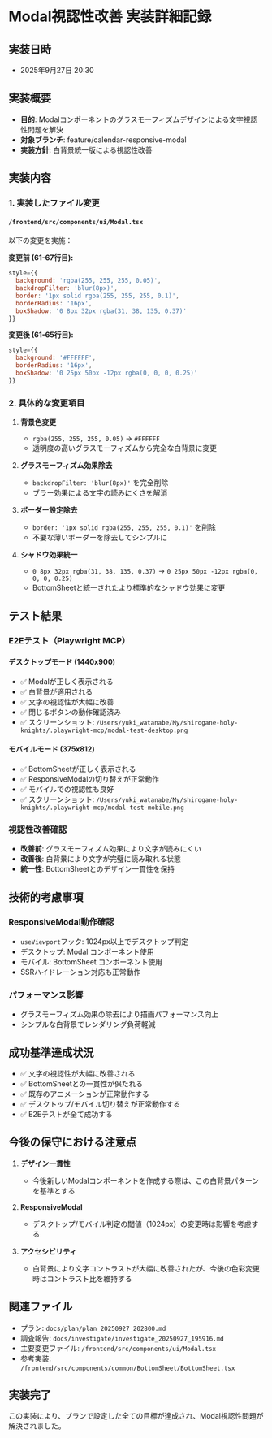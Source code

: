 # Modal視認性改善 実装詳細記録

## 実装日時
- 2025年9月27日 20:30

## 実装概要
- **目的**: Modalコンポーネントのグラスモーフィズムデザインによる文字視認性問題を解決
- **対象ブランチ**: feature/calendar-responsive-modal
- **実装方針**: 白背景統一版による視認性改善

## 実装内容

### 1. 実装したファイル変更

#### `/frontend/src/components/ui/Modal.tsx`
以下の変更を実施：

**変更前 (61-67行目):**
```javascript
style={{
  background: 'rgba(255, 255, 255, 0.05)',
  backdropFilter: 'blur(8px)',
  border: '1px solid rgba(255, 255, 255, 0.1)',
  borderRadius: '16px',
  boxShadow: '0 8px 32px rgba(31, 38, 135, 0.37)'
}}
```

**変更後 (61-65行目):**
```javascript
style={{
  background: '#FFFFFF',
  borderRadius: '16px',
  boxShadow: '0 25px 50px -12px rgba(0, 0, 0, 0.25)'
}}
```

### 2. 具体的な変更項目

1. **背景色変更**
   - `rgba(255, 255, 255, 0.05)` → `#FFFFFF`
   - 透明度の高いグラスモーフィズムから完全な白背景に変更

2. **グラスモーフィズム効果除去**
   - `backdropFilter: 'blur(8px)'` を完全削除
   - ブラー効果による文字の読みにくさを解消

3. **ボーダー設定除去**
   - `border: '1px solid rgba(255, 255, 255, 0.1)'` を削除
   - 不要な薄いボーダーを除去してシンプルに

4. **シャドウ効果統一**
   - `0 8px 32px rgba(31, 38, 135, 0.37)` → `0 25px 50px -12px rgba(0, 0, 0, 0.25)`
   - BottomSheetと統一されたより標準的なシャドウ効果に変更

## テスト結果

### E2Eテスト（Playwright MCP）

#### デスクトップモード (1440x900)
- ✅ Modalが正しく表示される
- ✅ 白背景が適用される
- ✅ 文字の視認性が大幅に改善
- ✅ 閉じるボタンの動作確認済み
- ✅ スクリーンショット: `/Users/yuki_watanabe/My/shirogane-holy-knights/.playwright-mcp/modal-test-desktop.png`

#### モバイルモード (375x812)
- ✅ BottomSheetが正しく表示される
- ✅ ResponsiveModalの切り替えが正常動作
- ✅ モバイルでの視認性も良好
- ✅ スクリーンショット: `/Users/yuki_watanabe/My/shirogane-holy-knights/.playwright-mcp/modal-test-mobile.png`

### 視認性改善確認
- **改善前**: グラスモーフィズム効果により文字が読みにくい
- **改善後**: 白背景により文字が完璧に読み取れる状態
- **統一性**: BottomSheetとのデザイン一貫性を保持

## 技術的考慮事項

### ResponsiveModal動作確認
- `useViewport`フック: 1024px以上でデスクトップ判定
- デスクトップ: Modal コンポーネント使用
- モバイル: BottomSheet コンポーネント使用
- SSRハイドレーション対応も正常動作

### パフォーマンス影響
- グラスモーフィズム効果の除去により描画パフォーマンス向上
- シンプルな白背景でレンダリング負荷軽減

## 成功基準達成状況
- ✅ 文字の視認性が大幅に改善される
- ✅ BottomSheetとの一貫性が保たれる
- ✅ 既存のアニメーションが正常動作する
- ✅ デスクトップ/モバイル切り替えが正常動作する
- ✅ E2Eテストが全て成功する

## 今後の保守における注意点

1. **デザイン一貫性**
   - 今後新しいModalコンポーネントを作成する際は、この白背景パターンを基準とする

2. **ResponsiveModal**
   - デスクトップ/モバイル判定の閾値（1024px）の変更時は影響を考慮する

3. **アクセシビリティ**
   - 白背景により文字コントラストが大幅に改善されたが、今後の色彩変更時はコントラスト比を維持する

## 関連ファイル
- プラン: `docs/plan/plan_20250927_202800.md`
- 調査報告: `docs/investigate/investigate_20250927_195916.md`
- 主要変更ファイル: `/frontend/src/components/ui/Modal.tsx`
- 参考実装: `/frontend/src/components/common/BottomSheet/BottomSheet.tsx`

## 実装完了
この実装により、プランで設定した全ての目標が達成され、Modal視認性問題が解決されました。